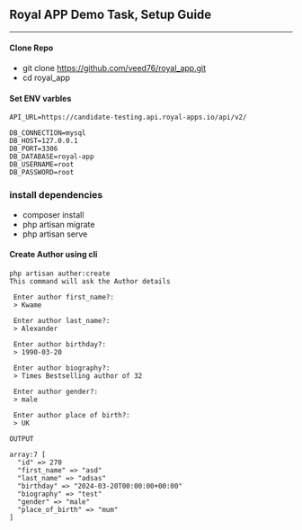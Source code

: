 ## Royal APP Demo Task, Setup Guide

---


#### Clone Repo

-   git clone https://github.com/veed76/royal_app.git
-   cd royal_app

#### Set ENV varbles

```
API_URL=https://candidate-testing.api.royal-apps.io/api/v2/

DB_CONNECTION=mysql
DB_HOST=127.0.0.1
DB_PORT=3306
DB_DATABASE=royal-app
DB_USERNAME=root
DB_PASSWORD=root

```

### install dependencies

-   composer install
-   php artisan migrate
-   php artisan serve


#### Create Author using cli
```
php artisan auther:create
This command will ask the Author details

 Enter author first_name?:
 > Kwame

 Enter author last_name?:
 > Alexander

 Enter author birthday?:
 > 1990-03-20

 Enter author biography?:
 > Times Bestselling author of 32

 Enter author gender?:
 > male

 Enter author place of birth?:
 > UK

OUTPUT

array:7 [
  "id" => 270
  "first_name" => "asd"
  "last_name" => "adsas"
  "birthday" => "2024-03-20T00:00:00+00:00"
  "biography" => "test"
  "gender" => "male"
  "place_of_birth" => "mum"
] 

```
